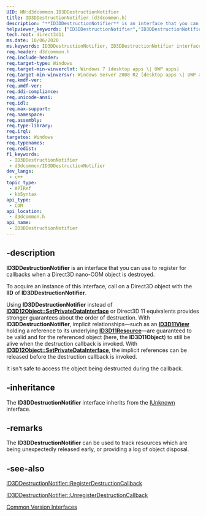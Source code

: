```yaml
---
UID: NN:d3dcommon.ID3DDestructionNotifier
title: ID3DDestructionNotifier (d3dcommon.h)
description: "**ID3DDestructionNotifier** is an interface that you can use to register for callbacks when a Direct3D nano-COM object is destroyed."
helpviewer_keywords: ["ID3DDestructionNotifier","ID3DDestructionNotifier interface [Direct3D]","ID3DDestructionNotifier interface [Direct3D]","described","d3dcommon/ID3DDestructionNotifier","direct3d.id3ddestructionnotifier"]
tech.root: direct3d11
ms.date: 10/06/2020
ms.keywords: ID3DDestructionNotifier, ID3DDestructionNotifier interface [Direct3D], ID3DDestructionNotifier interface [Direct3D],described, d3dcommon/ID3DDestructionNotifier, direct3d.id3ddestructionnotifier
req.header: d3dcommon.h
req.include-header: 
req.target-type: Windows
req.target-min-winverclnt: Windows 7 [desktop apps \| UWP apps]
req.target-min-winversvr: Windows Server 2008 R2 [desktop apps \| UWP apps]
req.kmdf-ver: 
req.umdf-ver: 
req.ddi-compliance: 
req.unicode-ansi: 
req.idl: 
req.max-support: 
req.namespace: 
req.assembly: 
req.type-library: 
req.irql: 
targetos: Windows
req.typenames: 
req.redist: 
f1_keywords:
 - ID3DDestructionNotifier
 - d3dcommon/ID3DDestructionNotifier
dev_langs:
 - c++
topic_type:
 - APIRef
 - kbSyntax
api_type:
 - COM
api_location:
 - d3dcommon.h
api_name:
 - ID3DDestructionNotifier
---
```


## -description

**ID3DDestructionNotifier** is an interface that you can use to register for callbacks when a Direct3D nano-COM object is destroyed.

To acquire an instance of this interface, call <a href="/windows/win32/api/unknwn/nf-unknwn-iunknown-queryinterface(refiid_void)"></a> on a Direct3D object with the **IID** of **ID3DDestructionNotifier**.

Using <b>ID3DDestructionNotifier</b> instead of <b><a href="/windows/win32/api/d3d12/nf-d3d12-id3d12object-setprivatedatainterface">ID3D12Object::SetPrivateDataInterface</a></b> or Direct3D 11 equivalents provides
stronger guarantees about the order of destruction. With <b>ID3DDestructionNotifier</b>, implicit relationships&mdash;such as an <b><a href="/windows/win32/api/d3d11/nn-d3d11-id3d11view">ID3D11View</a></b> holding a reference to its underlying <b><a href="/windows/win32/api/d3d11/nn-d3d11-id3d11resource">ID3D11Resource</a></b>&mdash;are guaranteed to be valid and for the referenced object (here, the **ID3D11Object**) to still be alive when the destruction callback is invoked. With <b><a href="/windows/win32/api/d3d12/nf-d3d12-id3d12object-setprivatedatainterface">ID3D12Object::SetPrivateDataInterface</a></b>, the implicit references can be released before the destruction callback is invoked.

It isn't safe to access the object being destructed during the callback.

## -inheritance

The **ID3DDestructionNotifier** interface inherits from the <a href="/windows/win32/api/unknwn/nn-unknwn-iunknown">IUnknown</a> interface. 

## -remarks

The <b>ID3DDestructionNotifier</b> can be used to track resources which are being unexpectedly released early, or providing a log of object disposal.

## -see-also

<a href="/windows/win32/api/d3dcommon/nf-d3dcommon-id3ddestructionotifier-registerdestructioncallback">ID3DDestructionNotifier::RegisterDestructionCallback</a>

<a href="/windows/win32/api/d3dcommon/nf-d3dcommon-id3ddestructionotifier-unregisterdestructioncallback">ID3DDestructionNotifier::UnregisterDestructionCallback</a>

<a href="/windows/desktop/direct3d11/d3d11-graphics-reference-d3d11-common-interfaces">Common Version Interfaces</a>
